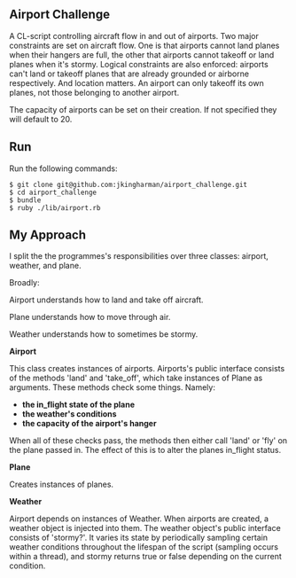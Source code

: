 
## Airport Challenge ##

A CL-script controlling aircraft flow in and out of airports. Two major constraints are set on aircraft flow. One is that airports cannot land planes when their hangers are full, the other that airports cannot takeoff or land planes when it's stormy. Logical constraints are also enforced: airports can't land or takeoff planes that are already grounded or airborne respectively. And location matters. An airport can only takeoff its own planes, not those belonging to another airport.

The capacity of airports can be set on their creation. If not specified they will default to 20.

## Run ##

Run the following commands:

```
$ git clone git@github.com:jkingharman/airport_challenge.git
$ cd airport_challenge
$ bundle
$ ruby ./lib/airport.rb

```

## My Approach ##

I split the the programmes's responsibilities over three classes: airport, weather, and plane.

Broadly:

Airport understands how to land and take off aircraft.

Plane understands how to move through air.

Weather understands how to sometimes be stormy.

__Airport__

This class creates instances of airports. Airports's public interface consists of the methods 'land' and 'take_off', which take instances of Plane as arguments. These methods check some things. Namely:

*	__the in_flight state of the plane__
*	__the weather's conditions__
*	__the capacity of the airport's hanger__

When all of these checks pass, the methods then either call 'land' or 'fly' on the plane
passed in. The effect of this is to alter the planes in_flight status.

__Plane__

Creates instances of planes.

__Weather__

Airport depends on instances of Weather. When airports are created, a weather object is injected into them. The weather object's public interface consists of 'stormy?'. It varies its state by periodically sampling certain weather conditions throughout the lifespan of the script (sampling occurs within a thread), and stormy returns true or false depending on the current condition.
